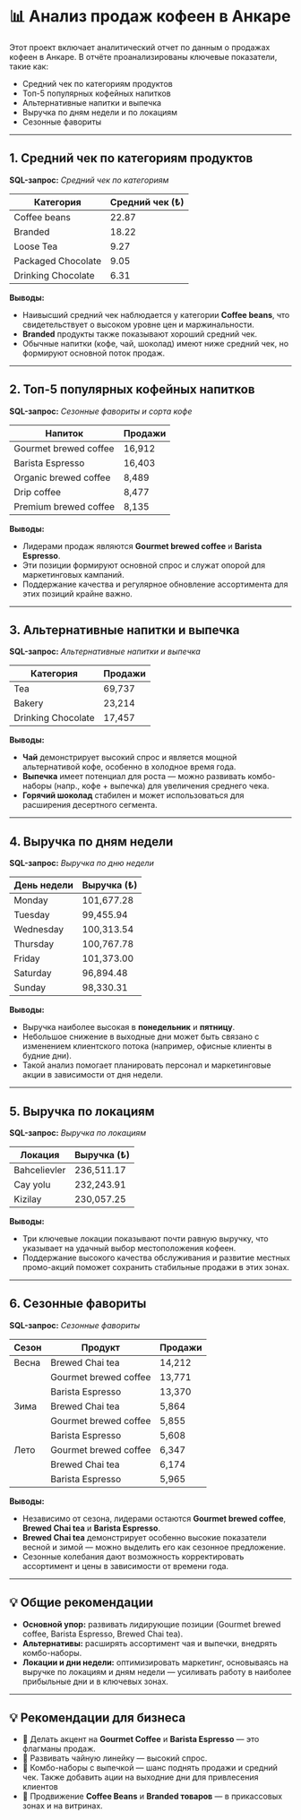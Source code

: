# 📊 Анализ продаж кофеен в Анкаре

Этот проект включает аналитический отчет по данным о продажах кофеен в Анкаре. В отчёте проанализированы ключевые показатели, такие как:
- Средний чек по категориям продуктов
- Топ-5 популярных кофейных напитков
- Альтернативные напитки и выпечка
- Выручка по дням недели и по локациям
- Сезонные фавориты



---

## 1. Средний чек по категориям продуктов

**SQL-запрос:** *Средний чек по категориям*

| Категория            | Средний чек (₺) |
|----------------------|-----------------|
| Coffee beans         | 22.87           |
| Branded              | 18.22           |
| Loose Tea            | 9.27            |
| Packaged Chocolate   | 9.05            |
| Drinking Chocolate   | 6.31            |

**Выводы:**
- Наивысший средний чек наблюдается у категории **Coffee beans**, что свидетельствует о высоком уровне цен и маржинальности.
- **Branded** продукты также показывают хороший средний чек.
- Обычные напитки (кофе, чай, шоколад) имеют ниже средний чек, но формируют основной поток продаж.


---

## 2. Топ-5 популярных кофейных напитков

**SQL-запрос:** *Сезонные фавориты и сорта кофе*

| Напиток                   | Продажи |
|---------------------------|---------|
| Gourmet brewed coffee     | 16,912  |
| Barista Espresso          | 16,403  |
| Organic brewed coffee     | 8,489   |
| Drip coffee               | 8,477   |
| Premium brewed coffee     | 8,135   |

**Выводы:**
- Лидерами продаж являются **Gourmet brewed coffee** и **Barista Espresso**.
- Эти позиции формируют основной спрос и служат опорой для маркетинговых кампаний.
- Поддержание качества и регулярное обновление ассортимента для этих позиций крайне важно.


---

## 3. Альтернативные напитки и выпечка

**SQL-запрос:** *Альтернативные напитки и выпечка*

| Категория            | Продажи  |
|----------------------|----------|
| Tea                  | 69,737   |
| Bakery               | 23,214   |
| Drinking Chocolate   | 17,457   |

**Выводы:**
- **Чай** демонстрирует высокий спрос и является мощной альтернативой кофе, особенно в холодное время года.
- **Выпечка** имеет потенциал для роста — можно развивать комбо-наборы (напр., кофе + выпечка) для увеличения среднего чека.
- **Горячий шоколад** стабилен и может использоваться для расширения десертного сегмента.


---

## 4. Выручка по дням недели

**SQL-запрос:** *Выручка по дню недели*

| День недели | Выручка (₺)  |
|-------------|--------------|
| Monday      | 101,677.28   |
| Tuesday     | 99,455.94    |
| Wednesday   | 100,313.54   |
| Thursday    | 100,767.78   |
| Friday      | 101,373.00   |
| Saturday    | 96,894.48    |
| Sunday      | 98,330.31    |

**Выводы:**
- Выручка наиболее высокая в **понедельник** и **пятницу**.
- Небольшое снижение в выходные дни может быть связано с изменением клиентского потока (например, офисные клиенты в будние дни).
- Такой анализ помогает планировать персонал и маркетинговые акции в зависимости от дня недели.


---

## 5. Выручка по локациям

**SQL-запрос:** *Выручка по локациям*

| Локация      | Выручка (₺)   |
|--------------|---------------|
| Bahcelievler | 236,511.17    |
| Cay yolu     | 232,243.91    |
| Kizilay      | 230,057.25    |

**Выводы:**
- Три ключевые локации показывают почти равную выручку, что указывает на удачный выбор местоположения кофеен.
- Поддержание высокого качества обслуживания и развитие местных промо-акций поможет сохранить стабильные продажи в этих зонах.


---

## 6. Сезонные фавориты

**SQL-запрос:** *Сезонные фавориты*

| Сезон | Продукт                   | Продажи |
|-------|----------------------------|---------|
| Весна | Brewed Chai tea            | 14,212  |
|       | Gourmet brewed coffee      | 13,771  |
|       | Barista Espresso           | 13,370  |
| Зима  | Brewed Chai tea            | 5,864   |
|       | Gourmet brewed coffee      | 5,855   |
|       | Barista Espresso           | 5,608   |
| Лето  | Gourmet brewed coffee      | 6,347   |
|       | Brewed Chai tea            | 6,174   |
|       | Barista Espresso           | 5,965   |

**Выводы:**
- Независимо от сезона, лидерами остаются **Gourmet brewed coffee**, **Brewed Chai tea** и **Barista Espresso**.
- **Brewed Chai tea** демонстрирует особенно высокие показатели весной и зимой — можно выделить его как сезонное предложение.
- Сезонные колебания дают возможность корректировать ассортимент и цены в зависимости от времени года.

---

## 💡 Общие рекомендации

- **Основной упор:** развивать лидирующие позиции (Gourmet brewed coffee, Barista Espresso, Brewed Chai tea).
- **Альтернативы:** расширять ассортимент чая и выпечки, внедрять комбо-наборы.
- **Локации и дни недели:** оптимизировать маркетинг, основываясь на выручке по локациям и дням недели — усиливать работу в наиболее прибыльные дни и в ключевых зонах.


---

## 💡 Рекомендации для бизнеса

- 📌 Делать акцент на **Gourmet Coffee** и **Barista Espresso** — это флагманы продаж.
- 📌 Развивать чайную линейку — высокий спрос.
- 📌 Комбо-наборы с выпечкой — шанс поднять продажи и средний чек. Также добавить ации на выходние дни для привлесения клиентов
- 📌 Продвижение **Coffee Beans** и **Branded товаров** — в прикассовых зонах и на витринах.


```python

```
